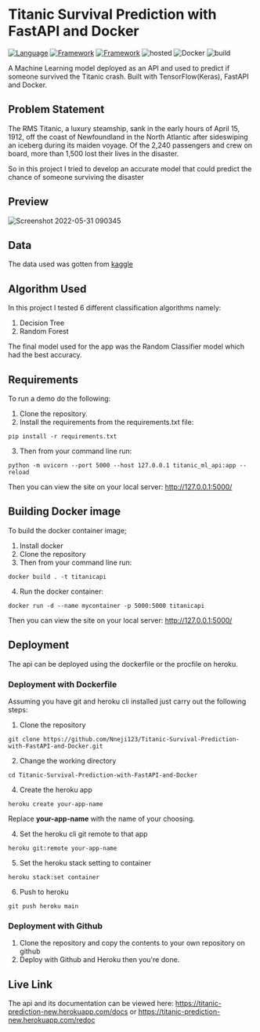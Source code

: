 # Titanic Survival Prediction with FastAPI and Docker
[![Language](https://img.shields.io/badge/language-Python-blue.svg?style=flat)](https://www.python.org)
[![Framework](https://img.shields.io/badge/Keras-darkred.svg?style=flat&logo=keras&logoColor=white)](http://www.pytorch.org/news.html)
[![Framework](https://img.shields.io/badge/FastAPI-darkgreen.svg?style=flat&logo=fastapi&logoColor=white)](http://www.fastapi.org/news.html)
![hosted](https://img.shields.io/badge/Heroku-430098?style=flat&logo=heroku&logoColor=white)
![Docker](https://img.shields.io/badge/Docker-blue?style=flat&logo=docker&logoColor=white)
![build](https://img.shields.io/badge/build-passing-brightgreen.svg?style=flat)

A Machine Learning model deployed as an API and used to predict if someone survived the Titanic crash. Built with TensorFlow(Keras), FastAPI and Docker.

## Problem Statement
The RMS Titanic, a luxury steamship, sank in the early hours of April 15, 1912, off the coast of Newfoundland in the North Atlantic after sideswiping an iceberg during its maiden voyage. Of the 2,240 passengers and crew on board, more than 1,500 lost their lives in the disaster.

So in this project I tried to develop an accurate model that could predict the chance of someone surviving the disaster

## Preview
![Screenshot 2022-05-31 090345](https://user-images.githubusercontent.com/101701760/171123842-ff6cd965-c849-44dd-8ca7-22bac6a007fa.png)


## Data
The data used was gotten from [kaggle](https://www.kaggle.com/datasets/heptapod/titanic)

## Algorithm Used
In this project I tested 6 different classification algorithms namely:
1. Decision Tree
2. Random Forest

The final model used for the app was the Random Classifier model which had the best accuracy.


## Requirements
To run a demo do the following:
1. Clone the repository.
2. Install the requirements from the requirements.txt file:
```
pip install -r requirements.txt
```
3. Then from your command line run:
```
python -m uvicorn --port 5000 --host 127.0.0.1 titanic_ml_api:app --reload 
```
Then you can view the site on your local server: http://127.0.0.1:5000/ 

## Building Docker image
To build the docker container image;
1. Install docker
2. Clone the repository
3. Then from your command line run:
```
docker build . -t titanicapi

```
4. Run the docker container:
```
docker run -d --name mycontainer -p 5000:5000 titanicapi

```

Then you can view the site on your local server: http://127.0.0.1:5000/


## Deployment
The api can be deployed using the dockerfile or the procfile on heroku.

### Deployment with Dockerfile
Assuming you have git and heroku cli installed just carry out the following steps:

1. Clone the repository

```
git clone https://github.com/Nneji123/Titanic-Survival-Prediction-with-FastAPI-and-Docker.git
```

2. Change the working directory

```
cd Titanic-Survival-Prediction-with-FastAPI-and-Docker 
```

4. Create the heroku app

``` 
heroku create your-app-name 
```

Replace **your-app-name** with the name of your choosing.

4. Set the heroku cli git remote to that app

```
heroku git:remote your-app-name
```

5. Set the heroku stack setting to container
 
```
heroku stack:set container
```

6. Push to heroku
```
git push heroku main
```

### Deployment with Github
1. Clone the repository and copy the contents to your own repository on github
2. Deploy with Github and Heroku then you're done.


## Live Link
The api and its documentation can be viewed here: https://titanic-prediction-new.herokuapp.com/docs or https://titanic-prediction-new.herokuapp.com/redoc
